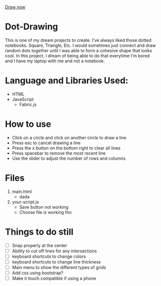 <a href="main.html">Draw now</a>
# Dot-Drawing
This is one of my dream projects to create. I've always liked those dotted notebooks. Square, Triangle, Etc. I would sometimes just connect and draw random dots together until I was able to form a cohesive shape that looks cool. In this project, I dream of being able to do that everytime I'm bored and I have my laptop with me and not a notebook.

# Language and Libraries Used:
- HTML
- JavaScript
    - Fabric.js

# How to use
- Click on a circle and click on another circle to draw a line
- Press esc to cancel drawing a line
- Press the x button on the bottom right to clear all lines
- Press spacebar to remove the most recent line
- Use the slider to adjust the number of rows and columns

# Files
1. main.html
    - dada
2. your-script.js
    - Save button not working
    - Choose file is working tho


# Things to do still
- [ ] Snap properly at the center
- [ ] Ability to cut off lines for any intersections
- [ ] keyboard shortcuts to change colors
- [ ] keyboard shortcuts to change line thickness
- [ ] Main menu to show the different types of grids
- [ ] Add css using bootstrap?
- [ ] Make it touch compatible if using a phone